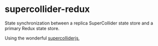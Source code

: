 # supercollider-redux
State synchronization between a replica SuperCollider state store and a primary Redux state store.

Using the wonderful [supercolliderjs](https://github.com/crucialfelix/supercolliderjs), 

